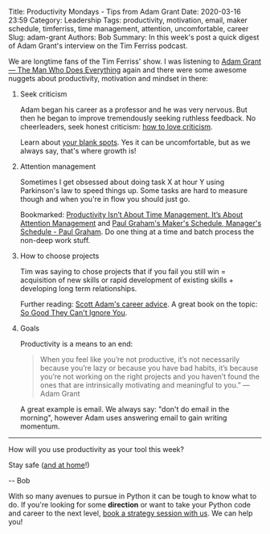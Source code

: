 Title: Productivity Mondays - Tips from Adam Grant 
Date: 2020-03-16 23:59
Category: Leadership
Tags: productivity, motivation, email, maker schedule, timferriss, time management, attention, uncomfortable, career
Slug: adam-grant
Authors: Bob
Summary: In this week's post a quick digest of Adam Grant's interview on the Tim Ferriss podcast.

We are longtime fans of the Tim Ferriss' show. I was listening to [Adam Grant — The Man Who Does Everything](https://tim.blog/2019/12/05/adam-grant/) again and there were some awesome nuggets about productivity, motivation and mindset in there:

1. Seek criticism

	Adam began his career as a professor and he was very nervous. But then he began to improve tremendously seeking ruthless feedback. No cheerleaders, seek honest criticism: [how to love criticism](https://www.ted.com/talks/worklife_with_adam_grant_how_to_love_criticism). 

	Learn about [your blank spots](https://www.amazon.com/Insight-Surprising-Others-Ourselves-Answers/dp/0525573941/ref=as_li_ss_tl?keywords=Tasha+Eurich&qid=1575440740&sr=8-1&linkCode=ll1&tag=offsitoftimfe-20&linkId=caa445c4db7a635dabec99a7e9da7808&language=en_US). Yes it can be uncomfortable, but as we always say, that's where growth is!

2. Attention management

	Sometimes I get obsessed about doing task X at hour Y using Parkinson's law to speed things up. Some tasks are hard to measure though and when you're in flow you should just go.

	Bookmarked: [Productivity Isn’t About Time Management. It’s About Attention Management](https://www.nytimes.com/2019/03/28/smarter-living/productivity-isnt-about-time-management-its-about-attention-management.html) and [Paul Graham's Maker's Schedule, Manager's Schedule - Paul Graham](http://www.paulgraham.com/makersschedule.html). Do one thing at a time and batch process the non-deep work stuff.

3. How to choose projects

	Tim was saying to chose projects that if you fail you still win = acquisition of new skills or rapid development of existing skills + developing long term relationships.

	Further reading: [Scott Adam's career advice](https://dilbertblog.typepad.com/the_dilbert_blog/2007/07/career-advice.html). A great book on the topic: [So Good They Can't Ignore You](https://www.amazon.com/Good-They-Cant-Ignore-You/dp/1455509124).

4. Goals

	Productivity is a means to an end:

	> When you feel like you’re not productive, it’s not necessarily because you’re lazy or because you have bad habits, it’s because you’re not working on the right projects and you haven’t found the ones that are intrinsically motivating and meaningful to you.” — Adam Grant

	A great example is email. We always say: "don't do email in the morning", however Adam uses answering email to gain writing momentum.

---

How will you use productivity as your tool this week?

Stay safe ([and at home](https://staythefuckhome.com)!)

-- Bob

<div class="ctaBox">
<p>With so many avenues to pursue in Python it can be tough to know what to do. If you're looking for some <strong>direction</strong> or want to take your Python code and career to the next level, <a href="https://codechalleng.es/coaching" target="_blank">book a strategy session with us</a>. We can help you!</p>
</div>
